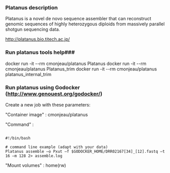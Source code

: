 ### Platanus description ###

Platanus is a novel de novo sequence assembler that can reconstruct genomic sequences of
highly heterozygous diploids from massively parallel shotgun sequencing data.

http://platanus.bio.titech.ac.jp/

### Run platanus tools help###

docker run -it --rm cmonjeau/platanus Platanus
docker run -it --rm cmonjeau/platanus Platanus_trim
docker run -it --rm cmonjeau/platanus platanus_internal_trim

### Run platanus using Godocker (http://www.genouest.org/godocker/)

Create a new job with these parameters:

"Container image" : cmonjeau/platanus

"Command" : 

```

#!/bin/bash

# command line example (adapt with your data)
Platanus assemble –o Pxut –f $GODOCKER_HOME/DRR02167[34]_[12].fastq –t 16 –m 128 2> assemble.log

```

"Mount volumes" : home(rw)


